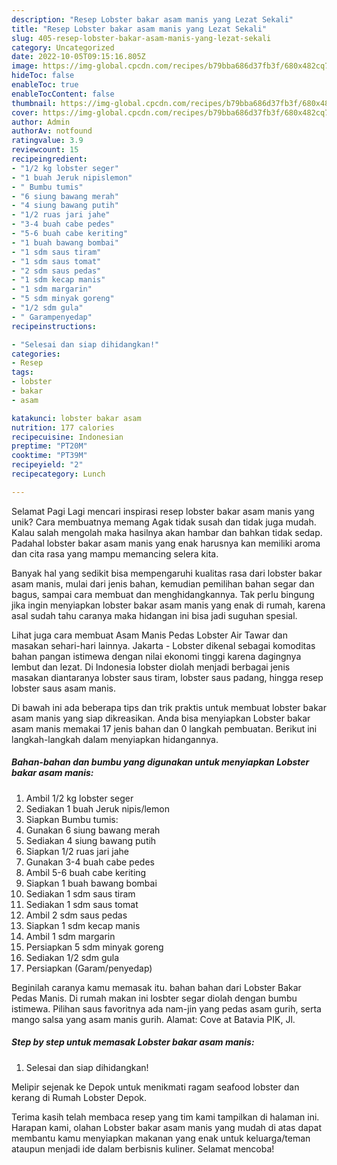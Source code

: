 ```yaml
---
description: "Resep Lobster bakar asam manis yang Lezat Sekali"
title: "Resep Lobster bakar asam manis yang Lezat Sekali"
slug: 405-resep-lobster-bakar-asam-manis-yang-lezat-sekali
category: Uncategorized
date: 2022-10-05T09:15:16.805Z
image: https://img-global.cpcdn.com/recipes/b79bba686d37fb3f/680x482cq70/lobster-bakar-asam-manis-foto-resep-utama.jpg
hideToc: false
enableToc: true
enableTocContent: false
thumbnail: https://img-global.cpcdn.com/recipes/b79bba686d37fb3f/680x482cq70/lobster-bakar-asam-manis-foto-resep-utama.jpg
cover: https://img-global.cpcdn.com/recipes/b79bba686d37fb3f/680x482cq70/lobster-bakar-asam-manis-foto-resep-utama.jpg
author: Admin
authorAv: notfound
ratingvalue: 3.9
reviewcount: 15
recipeingredient:
- "1/2 kg lobster seger"
- "1 buah Jeruk nipislemon"
- " Bumbu tumis"
- "6 siung bawang merah"
- "4 siung bawang putih"
- "1/2 ruas jari jahe"
- "3-4 buah cabe pedes"
- "5-6 buah cabe keriting"
- "1 buah bawang bombai"
- "1 sdm saus tiram"
- "1 sdm saus tomat"
- "2 sdm saus pedas"
- "1 sdm kecap manis"
- "1 sdm margarin"
- "5 sdm minyak goreng"
- "1/2 sdm gula"
- " Garampenyedap"
recipeinstructions:

- "Selesai dan siap dihidangkan!"
categories:
- Resep
tags:
- lobster
- bakar
- asam

katakunci: lobster bakar asam 
nutrition: 177 calories
recipecuisine: Indonesian
preptime: "PT20M"
cooktime: "PT39M"
recipeyield: "2"
recipecategory: Lunch

---
```



Selamat Pagi Lagi mencari inspirasi resep lobster bakar asam manis yang unik? Cara membuatnya memang Agak tidak susah dan tidak juga mudah. Kalau salah mengolah maka hasilnya akan hambar dan bahkan tidak sedap. Padahal lobster bakar asam manis yang enak harusnya kan memiliki aroma dan cita rasa yang mampu memancing selera kita.


Banyak hal yang sedikit bisa mempengaruhi kualitas rasa dari lobster bakar asam manis, mulai dari jenis bahan, kemudian pemilihan bahan segar dan bagus, sampai cara membuat dan menghidangkannya. Tak perlu bingung jika ingin menyiapkan lobster bakar asam manis yang enak di rumah, karena asal sudah tahu caranya maka hidangan ini bisa jadi suguhan spesial.

Lihat juga cara membuat Asam Manis Pedas Lobster Air Tawar dan masakan sehari-hari lainnya. Jakarta - Lobster dikenal sebagai komoditas bahan pangan istimewa dengan nilai ekonomi tinggi karena dagingnya lembut dan lezat. Di Indonesia lobster diolah menjadi berbagai jenis masakan diantaranya lobster saus tiram, lobster saus padang, hingga resep lobster saus asam manis.


Di bawah ini ada beberapa tips dan trik praktis untuk membuat lobster bakar asam manis yang siap dikreasikan. Anda bisa menyiapkan Lobster bakar asam manis memakai 17 jenis bahan dan 0 langkah pembuatan. Berikut ini langkah-langkah dalam menyiapkan hidangannya.

<!--inarticleads1-->

##### Bahan-bahan dan bumbu yang digunakan untuk menyiapkan Lobster bakar asam manis:

1. Ambil 1/2 kg lobster seger
1. Sediakan 1 buah Jeruk nipis/lemon
1. Siapkan  Bumbu tumis:
1. Gunakan 6 siung bawang merah
1. Sediakan 4 siung bawang putih
1. Siapkan 1/2 ruas jari jahe
1. Gunakan 3-4 buah cabe pedes
1. Ambil 5-6 buah cabe keriting
1. Siapkan 1 buah bawang bombai
1. Sediakan 1 sdm saus tiram
1. Sediakan 1 sdm saus tomat
1. Ambil 2 sdm saus pedas
1. Siapkan 1 sdm kecap manis
1. Ambil 1 sdm margarin
1. Persiapkan 5 sdm minyak goreng
1. Sediakan 1/2 sdm gula
1. Persiapkan  (Garam/penyedap)


Beginilah caranya kamu memasak itu. bahan bahan dari Lobster Bakar Pedas Manis. Di rumah makan ini losbter segar diolah dengan bumbu istimewa. Pilihan saus favoritnya ada nam-jin yang pedas asam gurih, serta mango salsa yang asam manis gurih. Alamat: Cove at Batavia PIK, Jl. 

<!--inarticleads2-->

##### Step by step untuk memasak Lobster bakar asam manis:


1. Selesai dan siap dihidangkan!

Melipir sejenak ke Depok untuk menikmati ragam seafood lobster dan kerang di Rumah Lobster Depok. 

Terima kasih telah membaca resep yang tim kami tampilkan di halaman ini. Harapan kami, olahan Lobster bakar asam manis yang mudah di atas dapat membantu kamu menyiapkan makanan yang enak untuk keluarga/teman ataupun menjadi ide dalam berbisnis kuliner. Selamat mencoba!
